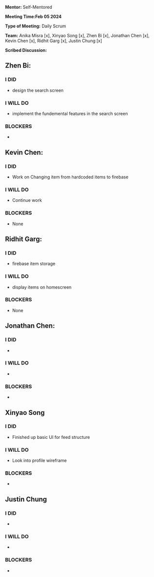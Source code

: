 **Mentor:** Self-Mentored

**Meeting Time:Feb 05 2024** 

**Type of Meeting:** Daily Scrum

**Team:** Anika Misra [x], Xinyao Song [x], Zhen Bi [x], Jonathan Chen [x], Kevin Chen [x], Ridhit Garg [x], Justin Chung [x]

**Scribed Discussion:**

## **Zhen Bi:**  
### **I DID**  
- design the search screen

### **I WILL DO**  
- implement the fundemental features in the search screen

### **BLOCKERS**  
- 

## **Kevin Chen:**  
### **I DID**  
- Work on Changing item from hardcoded items to firebase

### **I WILL DO**  
- Continue work

### **BLOCKERS**  
- None

## **Ridhit Garg:**  
### **I DID**  
- firebase item storage

### **I WILL DO**  
- display items on homescreen

### **BLOCKERS**  
- None

## **Jonathan Chen:**  
### **I DID**  
- 

### **I WILL DO**  
- 

### **BLOCKERS**  
- 

## **Xinyao Song**  
### **I DID**  
- Finished up basic UI for feed structure

### **I WILL DO**  
- Look into profile wireframe

### **BLOCKERS**  
-

## **Justin Chung**  
### **I DID**  
- 

### **I WILL DO**  
- 

### **BLOCKERS**  
-

